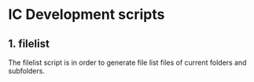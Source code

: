 # IC Development scripts
## 1. filelist
The filelist script is in order to generate file list files of current folders and subfolders.

